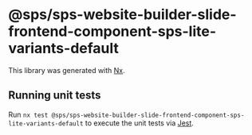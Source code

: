 # @sps/sps-website-builder-slide-frontend-component-sps-lite-variants-default

This library was generated with [Nx](https://nx.dev).

## Running unit tests

Run `nx test @sps/sps-website-builder-slide-frontend-component-sps-lite-variants-default` to execute the unit tests via [Jest](https://jestjs.io).
